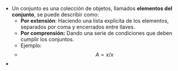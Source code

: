 - Un conjunto es una colección de objetos, llamados **elementos del conjunto**, se puede describir como:
	- **Por extensión**: Haciendo una lista explicita de los elementos, separados por coma y encerrados entre llaves.
	- **Por comprensión:** Dando una serie de condiciones que deben cumplir los conjuntos.
	- Ejemplo:
	- $$A={x/x }$$
-